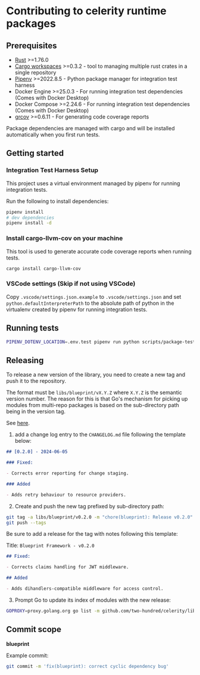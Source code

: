 # Contributing to celerity runtime packages

## Prerequisites

- [Rust](https://www.rust-lang.org/tools/install) >=1.76.0
- [Cargo workspaces](https://crates.io/crates/cargo-workspaces) >=0.3.2 - tool to managing multiple rust crates in a single repository
- [Pipenv](https://pypi.org/project/pipenv/) >=2022.8.5 - Python package manager for integration test harness
- Docker Engine >=25.0.3 - For running integration test dependencies (Comes with Docker Desktop)
- Docker Compose >=2.24.6 - For running integration test dependencies (Comes with Docker Desktop)
- [grcov](https://crates.io/crates/cargo-llvm-cov) >=0.6.11 - For generating code coverage reports

Package dependencies are managed with cargo and will be installed automatically when you first
run tests.

## Getting started

### Integration Test Harness Setup

This project uses a virtual environment managed by pipenv for running integration tests.

Run the following to install dependencies:

```bash
pipenv install
# dev dependencies
pipenv install -d
```

### Install cargo-llvm-cov on your machine

This tool is used to generate accurate code coverage reports when running tests.

```bash
cargo install cargo-llvm-cov
```

### VSCode settings (Skip if not using VSCode)

Copy `.vscode/settings.json.example` to `.vscode/settings.json` and set `python.defaultInterpreterPath` to the absolute path of python in the virtualenv created by pipenv for running integration tests.

## Running tests

```bash
PIPENV_DOTENV_LOCATION=.env.test pipenv run python scripts/package-test-tools.py --localdeps
```

## Releasing

To release a new version of the library, you need to create a new tag and push it to the repository.

The format must be `libs/blueprint/vX.Y.Z` where `X.Y.Z` is the semantic version number.
The reason for this is that Go's mechanism for picking up modules from multi-repo packages is based on the sub-directory path being in the version tag.

See [here](https://go.dev/wiki/Modules#publishing-a-release).

1. add a change log entry to the `CHANGELOG.md` file following the template below:

```markdown
## [0.2.0] - 2024-06-05

### Fixed:

- Corrects error reporting for change staging.

### Added

- Adds retry behaviour to resource providers.
```

2. Create and push the new tag prefixed by sub-directory path:

```bash
git tag -a libs/blueprint/v0.2.0 -m "chore(blueprint): Release v0.2.0"
git push --tags
```

Be sure to add a release for the tag with notes following this template:

Title: `Blueprint Framework - v0.2.0`

```markdown
## Fixed:

- Corrects claims handling for JWT middleware.

## Added

- Adds dihandlers-compatible middleware for access control.
```

3. Prompt Go to update its index of modules with the new release:

```bash
GOPROXY=proxy.golang.org go list -m github.com/two-hundred/celerity/libs/blueprint@v0.2.0
```

## Commit scope

**blueprint**

Example commit:

```bash
git commit -m 'fix(blueprint): correct cyclic dependency bug'
```
